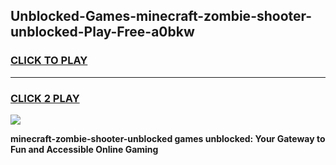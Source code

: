 
## Unblocked-Games-minecraft-zombie-shooter-unblocked-Play-Free-a0bkw
<h3>
<a href="https://premium76.site?title=minecraft-zombie-shooter-unblocked&ref=12A">CLICK TO PLAY</a></h3>
<hr>

<h3>
<a href="https://premium76.site?title=minecraft-zombie-shooter-unblocked&ref=12A">CLICK 2 PLAY</a>
  
</h3>

<a href="https://premium76.site?title=minecraft-zombie-shooter-unblocked&ref=12A"><img src="https://clearcache.store/games.png"></a>


**minecraft-zombie-shooter-unblocked games unblocked: Your Gateway to Fun and Accessible Online Gaming**
